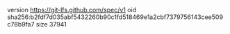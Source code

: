 version https://git-lfs.github.com/spec/v1
oid sha256:b2fdf7d035abf5432260b90c1fd518469e1a2cbf7379756143cee509c78b9fa7
size 37941
